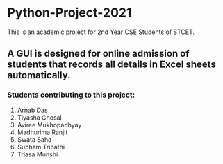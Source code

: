 # Python-Project-2021
This is an academic project for 2nd Year CSE Students of STCET.


## A GUI is designed for online admission of students that records all details in Excel sheets automatically.
### Students contributing to this project:
1. Arnab Das
2. Tiyasha Ghosal
3. Aviree Mukhopadhyay
4. Madhurima Ranjit
5. Swata Saha
6. Subham Tripathi
7. Triasa Munshi
